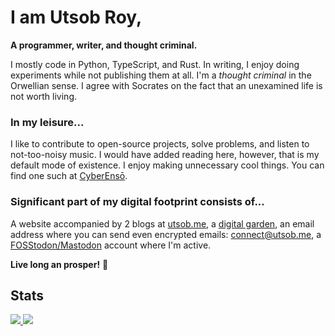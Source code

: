 # I am Utsob Roy,
**A programmer, writer, and thought criminal.**

I mostly code in Python, TypeScript, and Rust. In writing, I enjoy doing experiments while not publishing them at all. I'm a _thought criminal_ in the Orwellian sense. I agree with Socrates on the fact that an unexamined life is not worth living.
### In my leisure...
I like to contribute to open-source projects, solve problems, and listen to not-too-noisy music. I would have added reading here, however, that is my default mode of existence. I enjoy making unnecessary cool things. You can find one such at [CyberEnsō](https://enso.utsob.me).

### Significant part of my digital footprint consists of...
A website accompanied by 2 blogs at [utsob.me](https://utsob.me), a [digital garden](https://hermitage.utsob.me), an email address where you can send even encrypted emails: [connect@utsob.me](mailto:connect@utsob.me), a <a rel="me" href="https://fosstodon.org/@uroybd">FOSStodon/Mastodon</a> account where I'm active.

**Live long an prosper!** 🖖

## Stats
<a href="https://github.com/uroybd">
  <img src="https://github-readme-stats.vercel.app/api?username=uroybd&show_icons=true&theme=transparent&hide_border=true&line_height=20&custom_title=Github"/>
</a>
<a href="https://wakatime.com/@uroybd" traget="_blank">
  <img  src="https://github-readme-stats.vercel.app/api/wakatime?username=uroybd&theme=transparent&show_icons=true&langs_count=6&layout=compact&hide_border=true&hide=Text,Toml,fish,json,bash,Git,Markdown&custom_title=Most%20Used%20Languages"/>
</a>
